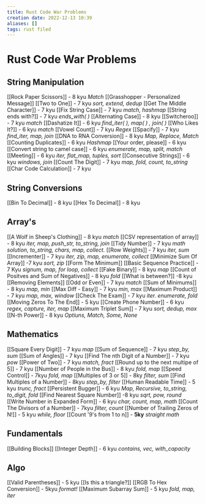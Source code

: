 ```yaml
---
title: Rust Code War Problems
creation date: 2022-12-13 10:39
aliases: []
tags: rust filed
---
```


# Rust Code War Problems

## String Manipulation
[[Rock Paper Scissors]] - 8 kyu *Match*
[[Grasshopper - Personalized Message]]
[[Two to One]] - 7 kyu *sort, extend, dedup*
[[Get The Middle Character]] - 7 kyu 
[[Fix String Case]] - 7 kyu *match, hashmap*
[[String ends with?]] - 7 kyu *ends_with( )*
[[Alternating Case]] - 8 kyu 
[[Switcheroo]] - 7 kyu *match*
[[Dashatize It]] - 6 kyu *find_iter( ), map( ) , join( )*
[[Who Likes It?]] - 6 kyu *match*
[[Vowel Count]] - 7 kyu *Regex*
[[Spacify]] - 7 kyu *find_iter, map, join*
[[DNA to RNA Conversion]] - 8 kyu *Map, Replace, Match*
[[Counting Duplicates]] - 6 kyu *Hashmap*
[[Your order, please]] - 6 kyu
[[Convert string to camel case]] - 6 kyu *enumerate, map, split, match*
[[Meeting]] - 6 kyu *iter, flat_map, tuples, sort*
[[Consecutive Strings]] - 6 kyu *windows, join*
[[Count The Digit]] - 7 kyu *map, fold, count, to_string*
[[Char Code Calculation]] - 7 kyu

## String Conversions 
[[Bin To Decimal]] - 8 kyu
[[Hex To Decimal]] - 8 kyu


## Array's
[[A Wolf in Sheep's Clothing]] - 8 kyu *match*
[[CSV representation of array]] - 8 kyu *iter, map, push_str, to_string, join*
[[Tidy Number]] - 7 kyu *math solution, to_string, chars, map, collect.*
[[Row Weights]] - 7 kyu *iter, sum*
[[Incrementer]] - 7 kyu *iter, zip, map, enumerate, collect*
[[Minimize Sum Of Array]] -7 kyu *sort, zip*
[[Form The Minimum]]
[[Basic Sequence Practice]] - 7 Kyu *signum, map, for loop, collect*
[[Fake Binary]] - 8 kyu *map*
[[Count of Positves and Sum of Negatives]] - 8 kyu *fold*
[[What is between?]] -8 kyu
[[Removing Elements]]
[[Odd or Even]] - 7 kyu *match*
[[Sum of Minimums]] - 8 kyu *map, min*
[[Max Diff - Easy]] - 7 kyu *min, max*
[[Maximum Product]]  - 7 kyu *map, max, window*
[[Check The Exam]] - 7 kyu *iter. enumerate, fold*
[[Moving Zeros To The End]] - 5 kyu
[[Create Phone Number]] - 6 kyu *regex, capture, iter, map*
[[Maximum Triplet Sum]] - 7 kyu *sort, dedup, max*
[[N-th Power]] - 8 kyu *Optiuns, Match, Some, None*

## Mathematics
[[Square Every Digit]] - 7 kyu *map*
[[Sum of Sequence]] - 7 kyu *step_by, sum*
[[Sum of Angles]] - 7 kyu
[[Find The nth Digit of a Number]] - 7 kyu *pow*
[[Power of Two]] - 7 kyu *match, fract*
[[Round up to the next multipe of 5]] - 7 kyu
[[Number of People in the Bus]] - 8 kyu *fold, map*
[[Speed Control]] - 7kyu *fold, map*
[[Multiples of 3 or 5]] - 8ky *filter, sum*
[[Find Multiples of a Number]] - 8kyu *step_by, filter*
[[Human Readable Time]] - 5 kyu *trunc, fract*
[[Persistent Bugger]] - 6 kyu *Map, Recursive, to_string, to_digit, fold*
[[Find Nearest Square Number]] -8 kyu *sqrt, pow, round*
[[Write Number in Expanded Form]] - 6 kyu *char, count, map, math*
[[Count The Divisors of a Number]] - 7kyu *filter, count*
[[Number of Trailing Zeros of N!]] - 5 kyu *while, floor*
[[Count '9's from 1 to n]] - **5ky** *straight math*

## Fundamentals
[[Building Blocks]]
[[Integer Depth]] - 6 kyu *contains, vec, with_capacity*

## Algo
[[Valid Parentheses]] - 5 kyu
[[Is this a triangle?]]
[[RGB To Hex Conversion]] - 5kyu *format!*
[[Maximum Subarray Sum]] - 5 kyu *fold, map, iter*

